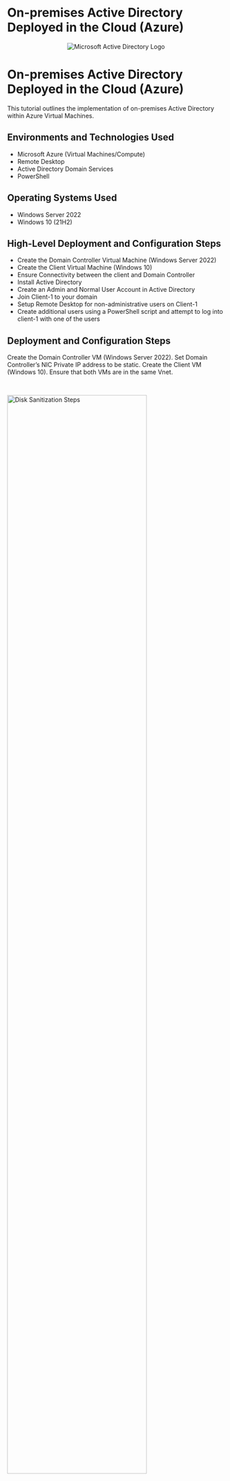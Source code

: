 # On-premises Active Directory Deployed in the Cloud (Azure)
<p align="center">
<img src="https://i.imgur.com/pU5A58S.png" alt="Microsoft Active Directory Logo"/>
</p>

<h1>On-premises Active Directory Deployed in the Cloud (Azure)</h1>
This tutorial outlines the implementation of on-premises Active Directory within Azure Virtual Machines.<br />



<h2>Environments and Technologies Used</h2>

- Microsoft Azure (Virtual Machines/Compute)
- Remote Desktop
- Active Directory Domain Services
- PowerShell

<h2>Operating Systems Used </h2>

- Windows Server 2022
- Windows 10 (21H2)

<h2>High-Level Deployment and Configuration Steps</h2>

- Create the Domain Controller Virtual Machine (Windows Server 2022)
- Create the Client Virtual Machine (Windows 10)
- Ensure Connectivity between the client and Domain Controller
- Install Active Directory
- Create an Admin and Normal User Account in Active Directory
- Join Client-1 to your domain
- Setup Remote Desktop for non-administrative users on Client-1
- Create additional users using a PowerShell script and attempt to log into client-1 with one of the users

<h2>Deployment and Configuration Steps</h2>


<p>
Create the Domain Controller VM (Windows Server 2022). Set Domain Controller’s NIC Private IP address to be static. Create the Client VM (Windows 10). Ensure that both VMs are in the same Vnet.
</p>
<br />

<p>
<img src="https://i.imgur.com/KtMdiq7.png" height="80%" width="80%" alt="Disk Sanitization Steps"/>
<img src="https://i.imgur.com/qlKYPkE.png" height="80%" width="80%" alt="Disk Sanitization Steps"/>
<img src="https://i.imgur.com/L4gX7Gq.png" height="80%" width="80%" alt="Disk Sanitization Steps"/>
<img src="https://i.imgur.com/GAEGCNk.png" height="80%" width="80%" alt="Disk Sanitization Steps"/>
<img src="https://i.imgur.com/AIlZR5o.png" height="80%" width="80%" alt="Disk Sanitization Steps"/>
<img src="https://i.imgur.com/icc4coC.png" height="80%" width="80%" alt="Disk Sanitization Steps"/>
<img src="https://i.imgur.com/J4dYiJu.png" height="80%" width="80%" alt="Disk Sanitization Steps"/>
<p>
</p>

<p>
Ensure Connectivity between the client and Domain Controller. Login to Client-1 with Remote Desktop and ping DC-1’s private IP address with ping -t <ip address> (perpetual ping). Notice the connection failure.
</p>
<br />

<p>
<img src="https://i.imgur.com/w2IXlBk.png" height="80%" width="80%" alt="Disk Sanitization Steps"/>
<img src="https://i.imgur.com/I14ujmQ.png" height="80%" width="80%" alt="Disk Sanitization Steps"/>
<img src="https://i.imgur.com/XtLlvuy.png" height="80%" width="80%" alt="Disk Sanitization Steps"/>
<img src="https://i.imgur.com/4SJLvpN.png" height="80%" width="80%" alt="Disk Sanitization Steps"/>
<img src="https://i.imgur.com/gBXRCE6.png" height="80%" width="80%" alt="Disk Sanitization Steps"/>
<img src="https://i.imgur.com/urKNKym.png" height="80%" width="80%" alt="Disk Sanitization Steps"/>
<img src="https://i.imgur.com/zVt30eL.png" height="80%" width="80%" alt="Disk Sanitization Steps"/>
</p>
<p>
  
  
<p>
Login to DC-1 and install Active Directory Domain Services. Promote DC-1 as a Domain Controler: Setup a new forest as mydomain.com (can be anything, just remember what it is). DC-1 virtual machine will restart itself. Log back into DC-1 as user: mydomain.com\<created username>. 
</p>
<br />

<p>
<img src="https://i.imgur.com/ThlWkQE.png" height="80%" width="80%" alt="Disk Sanitization Steps"/>
<img src="https://i.imgur.com/B5lpE9Y.png" height="80%" width="80%" alt="Disk Sanitization Steps"/>
<img src="https://i.imgur.com/TYJrf84.png" height="80%" width="80%" alt="Disk Sanitization Steps"/>
<img src="https://i.imgur.com/BQcDJ5p.png" height="80%" width="80%" alt="Disk Sanitization Steps"/> 
<img src="https://i.imgur.com/3q7meKg.png" height="80%" width="80%" alt="Disk Sanitization Steps"/>
<img src="https://i.imgur.com/IVz6ESU.png" height="80%" width="80%" alt="Disk Sanitization Steps"/>
<img src="https://i.imgur.com/Shlkl1D.png" height="80%" width="80%" alt="Disk Sanitization Steps"/>
<img src="https://i.imgur.com/aUQo30V.png" height="80%" width="80%" alt="Disk Sanitization Steps"/>
<img src="https://i.imgur.com/mlrrc3o.png" height="80%" width="80%" alt="Disk Sanitization Steps"/>
<img src="https://i.imgur.com/RlNr1ot.png" height="80%" width="80%" alt="Disk Sanitization Steps"/>
<img src="https://i.imgur.com/M41pp4N.png" height="80%" width="80%" alt="Disk Sanitization Steps"/>
<img src="https://i.imgur.com/A0nFo1Y.png" height="80%" width="80%" alt="Disk Sanitization Steps"/>
<img src="https://i.imgur.com/p7EzzGe.png" height="80%" width="80%" alt="Disk Sanitization Steps"/>
<img src="https://i.imgur.com/4dSEvXN.png" height="80%" width="80%" alt="Disk Sanitization Steps"/>
<img src="https://i.imgur.com/VGG2zFt.png" height="80%" width="80%" alt="Disk Sanitization Steps"/>
</p>
<p>
  
  
<p>
Login to the Domain Controller and enable ICMPv4 in on the local windows Firewall. The two inbound ICMPv4 rules must be Right clicked then enabled. Check back at Client-1 to see the ping succeed.
</p>
<br />

<p>
<img src="https://i.imgur.com/5KiKrs0.png" height="80%" width="80%" alt="Disk Sanitization Steps"/>
<img src="https://i.imgur.com/HopAwRZ.png" height="80%" width="80%" alt="Disk Sanitization Steps"/>
<img src="https://i.imgur.com/2VMhyRH.png" height="80%" width="80%" alt="Disk Sanitization Steps"/>
<img src="https://i.imgur.com/zhCwH63.png" height="80%" width="80%" alt="Disk Sanitization Steps"/>
</p>
<p>
  
  
<p>
Create an Admin and Normal User Account in Active Directory. In Active Directory Users and Computers (ADUC), create an Organizational Unit (OU) called “_EMPLOYEES”. Create a new OU named “_ADMINS”. Create a new employee named “Jane Doe” (same password) with the username of “jane_admin”. Add jane_admin to the “Domain Admins” Security Group. 
</p>
<br />  


<p>
<img src="https://i.imgur.com/uJWvsTl.png" height="80%" width="80%" alt="Disk Sanitization Steps"/>
<img src="https://i.imgur.com/p0aFMmG.png" height="80%" width="80%" alt="Disk Sanitization Steps"/>
<img src="https://i.imgur.com/kXIsx6L.png" height="80%" width="80%" alt="Disk Sanitization Steps"/>
<img src="https://i.imgur.com/ZtpqkTh.png" height="80%" width="80%" alt="Disk Sanitization Steps"/>
<img src="https://i.imgur.com/ygKQbr9.png" height="80%" width="80%" alt="Disk Sanitization Steps"/>
<img src="https://i.imgur.com/lp6r77k.png" height="80%" width="80%" alt="Disk Sanitization Steps"/>
<img src="https://i.imgur.com/LNI7p4G.png" height="80%" width="80%" alt="Disk Sanitization Steps"/>
<img src="https://i.imgur.com/hfx4C6l.png" height="80%" width="80%" alt="Disk Sanitization Steps"/>
<img src="https://i.imgur.com/TZKCi7i.png" height="80%" width="80%" alt="Disk Sanitization Steps"/>
<img src="https://i.imgur.com/g9GQqci.png" height="80%" width="80%" alt="Disk Sanitization Steps"/>
<img src="https://i.imgur.com/37ZXHA6.png" height="80%" width="80%" alt="Disk Sanitization Steps"/>
</p>
<p>

  
<p>
Log out/close the Remote Desktop connection to DC-1 and log back in as “mydomain.com\jane_admin”
</p>
<br />


<p>
<img src="https://i.imgur.com/QsWYCsD.png" height="80%" width="80%" alt="Disk Sanitization Steps"/>
<img src="https://i.imgur.com/o2LjAjm.png" height="80%" width="80%" alt="Disk Sanitization Steps"/>
<img src="https://i.imgur.com/pOCdrlP.png" height="80%" width="80%" alt="Disk Sanitization Steps"/>
<img src="https://i.imgur.com/k3wYCro.png" height="80%" width="80%" alt="Disk Sanitization Steps"/>
<img src="https://i.imgur.com/8aceW2W.png" height="80%" width="80%" alt="Disk Sanitization Steps"/>
</p>
<p>


<p>
Join Client-1 to your domain (mydomain.com). From the Azure Portal, set Client-1’s DNS settings to the DC’s Private IP address. From the Azure Portal, restart Client-1. Login to Client-1 (Remote Desktop) as the original local admin (labuser) and join it to the domain (computer will restart). Login to the Domain Controller (Remote Desktop) and verify Client-1 shows up in Active Directory Users and Computers (ADUC) inside the “Computers” container on the root of the domain. Create a new OU named “_CLIENTS” and drag Client-1 into there.
</p>
<br />

<p>
<img src="https://i.imgur.com/9vAwqzZ.png" height="80%" width="80%" alt="Disk Sanitization Steps"/>
<img src="https://i.imgur.com/Ls1wg2Z.png" height="80%" width="80%" alt="Disk Sanitization Steps"/>
<img src="https://i.imgur.com/KNh8zu6.png" height="80%" width="80%" alt="Disk Sanitization Steps"/>
<img src="https://i.imgur.com/YSLWkCy.png" height="80%" width="80%" alt="Disk Sanitization Steps"/>
<img src="https://i.imgur.com/UtskkmZ.png" height="80%" width="80%" alt="Disk Sanitization Steps"/>
<img src="https://i.imgur.com/1aHOB5J.png" height="80%" width="80%" alt="Disk Sanitization Steps"/>
<img src="https://i.imgur.com/EABVzXU.png" height="80%" width="80%" alt="Disk Sanitization Steps"/>
<img src="https://i.imgur.com/jZgUz9K.png" height="80%" width="80%" alt="Disk Sanitization Steps"/>
<img src="https://i.imgur.com/ylOSihF.png" height="80%" width="80%" alt="Disk Sanitization Steps"/>
<img src="https://i.imgur.com/CdwBe94.png" height="80%" width="80%" alt="Disk Sanitization Steps"/>
<img src="https://i.imgur.com/32CCg7S.png" height="80%" width="80%" alt="Disk Sanitization Steps"/>
<img src="https://i.imgur.com/6EHqhHG.png" height="80%" width="80%" alt="Disk Sanitization Steps"/>
<img src="https://i.imgur.com/4n80AlK.png" height="80%" width="80%" alt="Disk Sanitization Steps"/>
<img src="https://i.imgur.com/pgwBiAx.png" height="80%" width="80%" alt="Disk Sanitization Steps"/>
<img src="https://i.imgur.com/T04Ht37.png" height="80%" width="80%" alt="Disk Sanitization Steps"/>
<img src="https://i.imgur.com/XwmpO5c.png" height="80%" width="80%" alt="Disk Sanitization Steps"/>
<img src="https://i.imgur.com/gKtlkjU.png" height="80%" width="80%" alt="Disk Sanitization Steps"/>
<img src="https://i.imgur.com/DQ08I69.png" height="80%" width="80%" alt="Disk Sanitization Steps"/>
<img src="" height="80%" width="80%" alt="Disk Sanitization Steps"/>
<img src="" height="80%" width="80%" alt="Disk Sanitization Steps"/>
<img src="" height="80%" width="80%" alt="Disk Sanitization Steps"/>
<img src="" height="80%" width="80%" alt="Disk Sanitization Steps"/>
</p>
<p>

